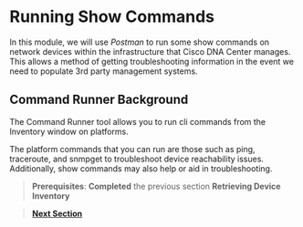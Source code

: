 # Running Show Commands

In this module, we will use *Postman* to run some show commands on network devices within the infrastructure that Cisco DNA Center manages. This allows a method of getting troubleshooting information in the event we need to populate 3rd party management systems.

## Command Runner Background

The Command Runner tool allows you to run cli commands from the Inventory window on platforms. 

The platform commands that you can run are those such as ping, traceroute, and snmpget to troubleshoot device reachability issues. Additionally, show commands may also help or aid in troubleshooting.

> **Prerequisites**: **Completed** the previous section **Retrieving Device Inventory**

> [**Next Section**](02-deploy.md)

